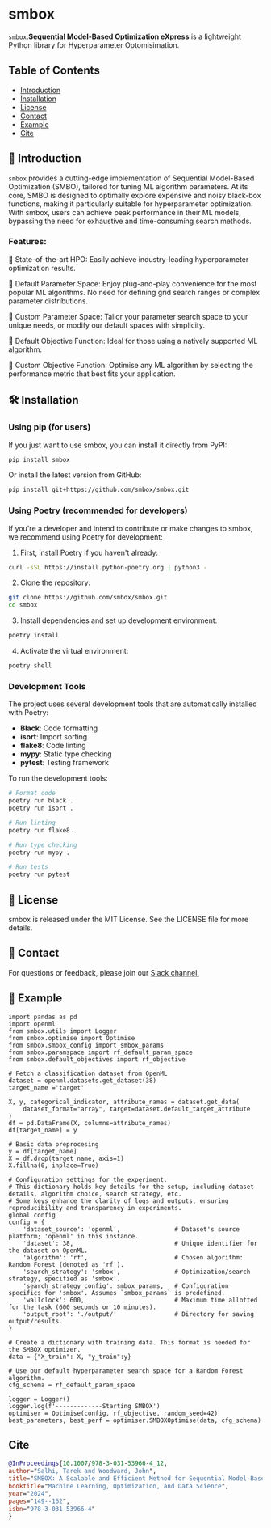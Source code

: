 # smbox

`smbox`:**Sequential Model-Based Optimization eXpress** is a lightweight Python library for Hyperparameter Optomisimation.

## Table of Contents

- [Introduction](#Introduction)
- [Installation](#Installation)
- [License](#License)
- [Contact](#Contact)
- [Example](#Example)
- [Cite](#Cite)

## 📖 Introduction
`smbox` provides a cutting-edge implementation of Sequential Model-Based Optimization (SMBO), tailored for tuning ML algorithm parameters. At its core, SMBO is designed to optimally explore expensive and noisy black-box functions, making it particularly suitable for hyperparameter optimization. With smbox, users can achieve peak performance in their ML models, bypassing the need for exhaustive and time-consuming search methods.

### Features:
🚂 State-of-the-art HPO: Easily achieve industry-leading hyperparameter optimization results.

🎯 Default Parameter Space: Enjoy plug-and-play convenience for the most popular ML algorithms. No need for defining grid search ranges or complex parameter distributions.

🎯 Custom Parameter Space: Tailor your parameter search space to your unique needs, or modify our default spaces with simplicity.

🤖️ Default Objective Function: Ideal for those using a natively supported ML algorithm.

🤖️ Custom Objective Function: Optimise any ML algorithm by selecting the performance metric that best fits your application.

## 🛠 Installation

### Using pip (for users)
If you just want to use smbox, you can install it directly from PyPI:
```bash
pip install smbox
```

Or install the latest version from GitHub:
```bash
pip install git+https://github.com/smbox/smbox.git
```

### Using Poetry (recommended for developers)
If you're a developer and intend to contribute or make changes to smbox, we recommend using Poetry for development:

1. First, install Poetry if you haven't already:
```bash
curl -sSL https://install.python-poetry.org | python3 -
```

2. Clone the repository:
```bash
git clone https://github.com/smbox/smbox.git
cd smbox
```

3. Install dependencies and set up development environment:
```bash
poetry install
```

4. Activate the virtual environment:
```bash
poetry shell
```

### Development Tools
The project uses several development tools that are automatically installed with Poetry:

- **Black**: Code formatting
- **isort**: Import sorting
- **flake8**: Code linting
- **mypy**: Static type checking
- **pytest**: Testing framework

To run the development tools:
```bash
# Format code
poetry run black .
poetry run isort .

# Run linting
poetry run flake8 .

# Run type checking
poetry run mypy .

# Run tests
poetry run pytest
```

## 📄 License
smbox is released under the MIT License. See the LICENSE file for more details.

## 📮 Contact
For questions or feedback, please join our [Slack channel.](https://join.slack.com/t/slack-4aw5037/shared_invite/zt-22maoikro-_v_cxHvh7L_nMo7oqPvIvg)

## 🚀 Example
```
import pandas as pd
import openml
from smbox.utils import Logger
from smbox.optimise import Optimise
from smbox.smbox_config import smbox_params
from smbox.paramspace import rf_default_param_space
from smbox.default_objectives import rf_objective

# Fetch a classification dataset from OpenML
dataset = openml.datasets.get_dataset(38)
target_name ='target'

X, y, categorical_indicator, attribute_names = dataset.get_data(
    dataset_format="array", target=dataset.default_target_attribute
)
df = pd.DataFrame(X, columns=attribute_names)
df[target_name] = y

# Basic data preprocesing 
y = df[target_name]
X = df.drop(target_name, axis=1)
X.fillna(0, inplace=True)

# Configuration settings for the experiment.
# This dictionary holds key details for the setup, including dataset details, algorithm choice, search strategy, etc.
# Some keys enhance the clarity of logs and outputs, ensuring reproducibility and transparency in experiments.
global config
config = {
    'dataset_source': 'openml',               # Dataset's source platform; 'openml' in this instance.
    'dataset': 38,                            # Unique identifier for the dataset on OpenML.
    'algorithm': 'rf',                        # Chosen algorithm: Random Forest (denoted as 'rf').
    'search_strategy': 'smbox',               # Optimization/search strategy, specified as 'smbox'.
    'search_strategy_config': smbox_params,   # Configuration specifics for 'smbox'. Assumes `smbox_params` is predefined.
    'wallclock': 600,                         # Maximum time allotted for the task (600 seconds or 10 minutes).
    'output_root': './output/'                # Directory for saving output/results.
}

# Create a dictionary with training data. This format is needed for the SMBOX optimizer.
data = {"X_train": X, "y_train":y}

# Use our default hyperparameter search space for a Random Forest algorithm.
cfg_schema = rf_default_param_space

logger = Logger()
logger.log(f'-------------Starting SMBOX')
optimiser = Optimise(config, rf_objective, random_seed=42)
best_parameters, best_perf = optimiser.SMBOXOptimise(data, cfg_schema)
```
## Cite
```bibtex
@InProceedings{10.1007/978-3-031-53966-4_12,
author="Salhi, Tarek and Woodward, John",
title="SMBOX: A Scalable and Efficient Method for Sequential Model-Based Parameter Optimization",
booktitle="Machine Learning, Optimization, and Data Science",
year="2024",
pages="149--162",
isbn="978-3-031-53966-4"
}
```
